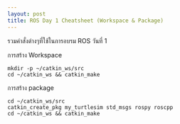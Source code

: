 ```yaml
---
layout: post
title: ROS Day 1 Cheatsheet (Workspace & Package)
---
```


รวมคำสั่งต่างๆที่ใช้ในการอบรม ROS วันที่ 1


การสร้าง Workspace
```
mkdir -p ~/catkin_ws/src
cd ~/catkin_ws && catkin_make
```


การสร้าง package
```
cd ~/catkin_ws/src
catkin_create_pkg my_turtlesim std_msgs rospy roscpp
cd ~/catkin_ws && catkin_make
```


